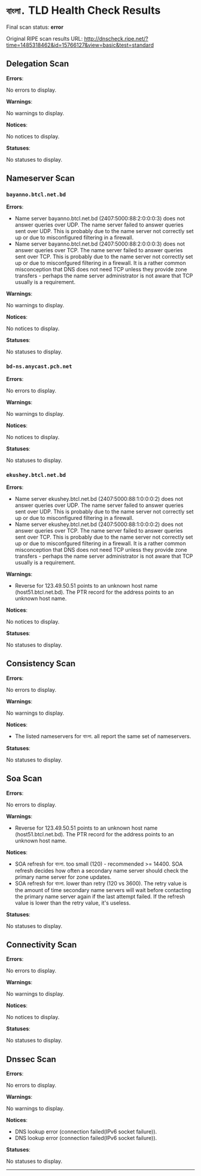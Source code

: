# `বাংলা.` TLD Health Check Results

Final scan status: **error** 

Original RIPE scan results URL: http://dnscheck.ripe.net/?time=1485318462&id=15766127&view=basic&test=standard

## Delegation Scan

**Errors**:

No errors to display.

**Warnings**:

No warnings to display.

**Notices**:

No notices to display.

**Statuses**:

No statuses to display.

## Nameserver Scan

### `bayanno.btcl.net.bd`

**Errors**:

* Name server bayanno.btcl.net.bd (2407:5000:88:2:0:0:0:3) does not answer queries over UDP. The name server failed to answer queries sent over UDP.  This is probably due to the name server not correctly set up or due to misconfigured filtering in a firewall.
* Name server bayanno.btcl.net.bd (2407:5000:88:2:0:0:0:3) does not answer queries over TCP. The name server failed to answer queries sent over TCP.  This is probably due to the name server not correctly set up or due to misconfgured filtering in a firewall. It is a rather common misconception that DNS does not need TCP unless they provide zone transfers - perhaps the name server administrator is not aware that TCP usually is a requirement.

**Warnings**:

No warnings to display.

**Notices**:

No notices to display.

**Statuses**:

No statuses to display.

### `bd-ns.anycast.pch.net`

**Errors**:

No errors to display.

**Warnings**:

No warnings to display.

**Notices**:

No notices to display.

**Statuses**:

No statuses to display.

### `ekushey.btcl.net.bd`

**Errors**:

* Name server ekushey.btcl.net.bd (2407:5000:88:1:0:0:0:2) does not answer queries over UDP. The name server failed to answer queries sent over UDP.  This is probably due to the name server not correctly set up or due to misconfigured filtering in a firewall.
* Name server ekushey.btcl.net.bd (2407:5000:88:1:0:0:0:2) does not answer queries over TCP. The name server failed to answer queries sent over TCP.  This is probably due to the name server not correctly set up or due to misconfgured filtering in a firewall. It is a rather common misconception that DNS does not need TCP unless they provide zone transfers - perhaps the name server administrator is not aware that TCP usually is a requirement.

**Warnings**:

* Reverse for 123.49.50.51 points to an unknown host name (host51.btcl.net.bd). The PTR record for the address points to an unknown host name.

**Notices**:

No notices to display.

**Statuses**:

No statuses to display.

## Consistency Scan

**Errors**:

No errors to display.

**Warnings**:

No warnings to display.

**Notices**:

* The listed nameservers for বাংলা. all report the same set of nameservers.

**Statuses**:

No statuses to display.

## Soa Scan

**Errors**:

No errors to display.

**Warnings**:

* Reverse for 123.49.50.51 points to an unknown host name (host51.btcl.net.bd). The PTR record for the address points to an unknown host name.

**Notices**:

* SOA refresh for বাংলা. too small (120) - recommended >= 14400. SOA refresh decides how often a secondary name server should check the primary name server for zone updates.
* SOA refresh for বাংলা. lower than retry (120 vs 3600). The retry value is the amount of time secondary name servers will wait before contacting the primary name server again if the last attempt failed.  If the refresh value is lower than the retry value, it's useless.

**Statuses**:

No statuses to display.

## Connectivity Scan

**Errors**:

No errors to display.

**Warnings**:

No warnings to display.

**Notices**:

No notices to display.

**Statuses**:

No statuses to display.

## Dnssec Scan

**Errors**:

No errors to display.

**Warnings**:

No warnings to display.

**Notices**:

* DNS lookup error (connection failed(IPv6 socket failure)).
* DNS lookup error (connection failed(IPv6 socket failure)).

**Statuses**:

No statuses to display.


---
